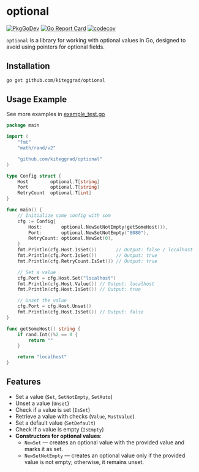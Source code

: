 # optional

[![PkgGoDev](https://pkg.go.dev/badge/github.com/kiteggrad/optional)](https://pkg.go.dev/github.com/kiteggrad/optional)
[![Go Report Card](https://goreportcard.com/badge/github.com/kiteggrad/optional)](https://goreportcard.com/report/github.com/kiteggrad/optional)
[![codecov](https://codecov.io/gh/kiteggrad/optional/branch/main/graph/badge.svg?token=CKNT814QRN)](https://codecov.io/gh/kiteggrad/optional)

`optional` is a library for working with optional values in Go, designed to avoid using pointers for optional fields.

## Installation

```bash
go get github.com/kiteggrad/optional
```

## Usage Example

See more examples in [example_test.go](./example_test.go)

```go
package main

import (
	"fmt"
	"math/rand/v2"

	"github.com/kiteggrad/optional"
)

type Config struct {
    Host        optional.T[string]
    Port        optional.T[string]
    RetryCount  optional.T[int]
}

func main() {
    // Initialize some config with som
	cfg := Config{
        Host:       optional.NewSetNotEmpty(getSomeHost()),
        Port:       optional.NewSetNotEmpty("8080"),
        RetryCount: optional.NewSet(0),
    }
	fmt.Println(cfg.Host.IsSet())       // Output: false / localhost
	fmt.Println(cfg.Port.IsSet())       // Output: true
	fmt.Println(cfg.RetryCount.IsSet()) // Output: true

	// Set a value
	cfg.Port = cfg.Host.Set("localhost")
	fmt.Println(cfg.Host.Value()) // Output: localhost
	fmt.Println(cfg.Host.IsSet()) // Output: true

	// Unset the value
	cfg.Port = cfg.Host.Unset()
	fmt.Println(cfg.Host.IsSet()) // Output: false
}

func getSomeHost() string {
    if rand.Int()%2 == 0 {
        return ""
    }

    return "localhost"
}
```

## Features

- Set a value (`Set`, `SetNotEmpty`, `SetAuto`)
- Unset a value (`Unset`)
- Check if a value is set (`IsSet`)
- Retrieve a value with checks (`Value`, `MustValue`)
- Set a default value (`SetDefault`)
- Check if a value is empty (`IsEmpty`)
- **Constructors for optional values**:
  - `NewSet` — creates an optional value with the provided value and marks it as set.
  - `NewSetNotEmpty` — creates an optional value only if the provided value is not empty; otherwise, it remains unset.

